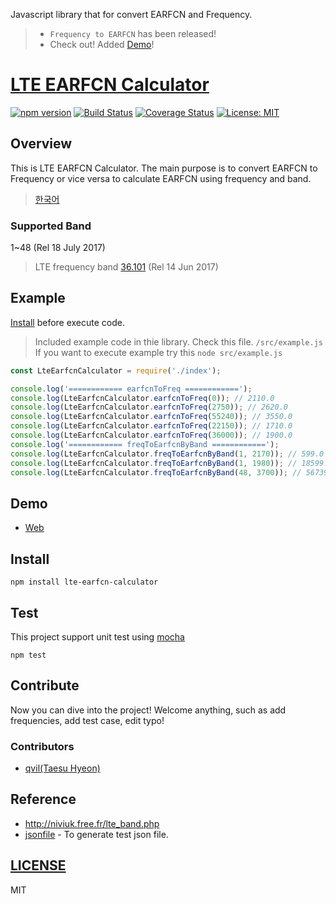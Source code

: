 Javascript library that for convert EARFCN and Frequency. 
>- `Frequency to EARFCN` has been released!
>- Check out! Added [Demo](#demo)!

# [LTE EARFCN Calculator](https://github.com/qvil/lte-earfcn-calculator)
[![npm version](https://badge.fury.io/js/lte-earfcn-calculator.svg)](https://badge.fury.io/js/lte-earfcn-calculator)
[![Build Status](https://travis-ci.org/qvil/lte-earfcn-calculator.svg?branch=master)](https://travis-ci.org/qvil/lte-earfcn-calculator)
[![Coverage Status](https://coveralls.io/repos/github/qvil/lte-earfcn-calculator/badge.svg?branch=master)](https://coveralls.io/github/qvil/lte-earfcn-calculator?branch=master)
[![License: MIT](https://img.shields.io/badge/License-MIT-yellow.svg)](https://opensource.org/licenses/MIT)

## Overview
This is LTE EARFCN Calculator. The main purpose is to convert EARFCN to Frequency or vice versa to calculate EARFCN using frequency and band.
>[한국어](/README_ko.md)

### Supported Band
1~48 (Rel 18 July 2017)
>LTE frequency band [36.101](http://www.3gpp.org/DynaReport/36101-CRs.htm) (Rel 14 Jun 2017)

## Example
[Install](#Install) before execute code.

>Included example code in thie library. Check this file. `/src/example.js` If you want to execute example try this `node src/example.js`

```js
const LteEarfcnCalculator = require('./index');

console.log('============ earfcnToFreq ============');
console.log(LteEarfcnCalculator.earfcnToFreq(0)); // 2110.0
console.log(LteEarfcnCalculator.earfcnToFreq(2750)); // 2620.0
console.log(LteEarfcnCalculator.earfcnToFreq(55240)); // 3550.0
console.log(LteEarfcnCalculator.earfcnToFreq(22150)); // 1710.0
console.log(LteEarfcnCalculator.earfcnToFreq(36000)); // 1900.0
console.log('============ freqToEarfcnByBand ============');
console.log(LteEarfcnCalculator.freqToEarfcnByBand(1, 2170)); // 599.0
console.log(LteEarfcnCalculator.freqToEarfcnByBand(1, 1980)); // 18599.0
console.log(LteEarfcnCalculator.freqToEarfcnByBand(48, 3700)); // 56739.0
```

## Demo
- [Web](https://codesandbox.io/s/github/qvil/lte-earfcn-calculator/tree/master/demo/web)

## Install
```
npm install lte-earfcn-calculator
```

## Test
This project support unit test using [mocha](https://mochajs.org)

```
npm test
```

## Contribute
Now you can dive into the project! Welcome anything, such as add frequencies, add test case, edit typo!

### Contributors
- [qvil(Taesu Hyeon)](https://github.com/qvil)

## Reference
- <http://niviuk.free.fr/lte_band.php>
- [jsonfile](https://www.npmjs.com/package/jsonfile) - To generate test json file.

## [LICENSE](https://github.com/qvil/lte-earfcn-calculator/blob/master/LICENSE)
MIT